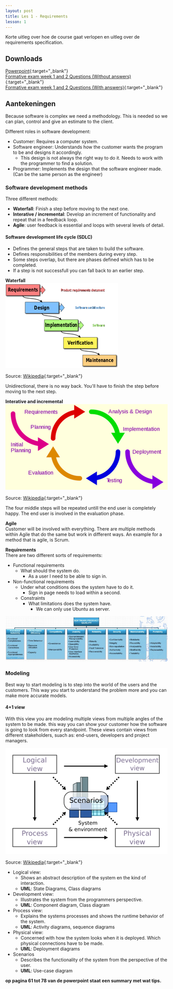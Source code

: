 ```yaml
---
layout: post
title: Les 1 - Requirements
lesson: 1
---
```


Korte uitleg over hoe de course gaat verlopen en uitleg over de requirements specification.

## Downloads

[Powerpoint](https://drive.google.com/file/d/1BxSTDDfTb6mluQv1zTdeVQYeSQNesPz5/view?usp=sharing){:target="_blank"}  
[Formative exam week 1 and 2 Questions (Without answers)](https://drive.google.com/open?id=1CAAZXGVfXks6WTClVMBFUW54ZNtP9AbD){:target="_blank"}  
[Formative exam week 1 and 2 Questions (With answers)](https://drive.google.com/open?id=1YepLWvQhzwlHTocqSigo57VURAbQ57-u){:target="_blank"}


## Aantekeningen

Because software is complex we need a methodology. This is needed so we can plan, control and give an estimate to the client.

Different roles in software development:
- Customer: Requires a computer system.
- Software engineer: Understands how the customer wants the program to be and designs it accordingly.
    - This design is not always the right way to do it. Needs to work with the programmer to find a solution.
- Programmer: Implements the design that the software engineer made. (Can be the same person as the engineer)

### Software development methods
Three different methods:
- **Waterfall**: Finish a step before moving to the next one.
- **Interative / incremental**: Develop an increment of functionality and repeat that in a feedback loop.
- **Agile**: user feedback is essential and loops with several levels of detail.

#### Software development life cycle (SDLC)
- Defines the general steps that are taken to build the software.
- Defines responsibilities of the members during every step.
- Some steps overlap, but there are phases defined which has to be completed.
- If a step is not successfull you can fall back to an earlier step.

**Waterfall**  
![Waterfall method](\assets\images\ana_software_analysis_design\Lesson1\350px-Waterfall_model.svg.png)

Source: [Wikipedia](https://en.wikipedia.org/wiki/Waterfall_model){:target="_blank"}

Unidirectional, there is no way back. You'll have to finish the step before moving to the next step.

**Interative and incremental**  
![Iterative and incremental method](\assets\images\ana_software_analysis_design\Lesson1\1200px-Iterative_development_model.svg.png)

Source: [Wikipedia](https://en.wikipedia.org/wiki/Iterative_and_incremental_development){:target="_blank"}

The four middle steps will be repeated untill the end user is completely happy. The end user is involved in the evaluation phase.

**Agile**  
Customer will be involved with everything. There are multiple methods within Agile that do the same but work in different ways. An example for a method that is agile, is Scrum.

**Requirements**  
There are two different sorts of requirements:
- Functional requirements
    - What should the system do.
        - As a user I need to be able to sign in.
- Non-functional requirements
    - Under what conditions does the system have to do it.
        - Sign in page needs to load within a second.
    - Constraints
        - What limitations does the system have.
            - We can only use Ubuntu as server.

![ISO 25010](\assets\images\ana_software_analysis_design\Lesson1\ISO-25010.jpg)

### Modeling
Best way to start modeling is to step into the world of the users and the customers. This way you start to understand the problem more and you can make more accurate models.

#### 4+1 view
With this view you are modeling multiple views from multiple angles of the system to be made. this way you can show your customer how the software is going to look from every standpoint. These views contain views from different stakeholders, suach as: end-users, developers and project managers.

![4+1 view](\assets\images\ana_software_analysis_design\Lesson1\4+1_Architectural_View_Model.svg)

Source: [Wikipedia](https://en.wikipedia.org/wiki/4%2B1_architectural_view_model){:target="_blank"}

- Logical view:
    - Shows an abstract description of the system en the kind of interaction.
    - **UML**: State Diagrams, Class diagrams
- Development view:
    - Illustrates the system from the programmers perspective.
    - **UML**: Component diagram, Class diagram
- Process view:
    - Explains the systems processes and shows the runtime behavior of the system.
    - **UML**: Activity diagrams, sequence diagrams
- Physical view:
    - Concerned with how the system looks when it is deployed. Which physical connections have to be made.
    - **UML**: Deployment diagrams
- Scenarios
    - Describes the functionality of the system from the perspective of the user.
    - **UML**: Use-case diagram


**op pagina 61 tot 78 van de powerpoint staat een summary met wat tips.**